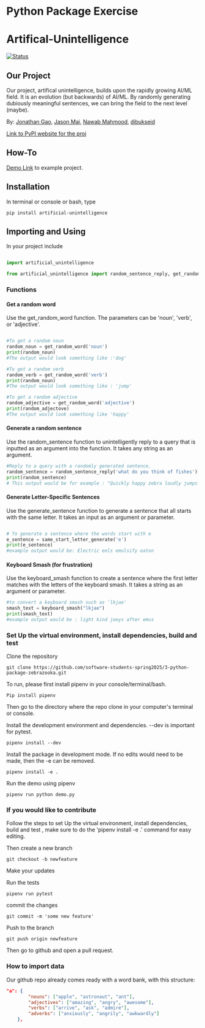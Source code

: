 # Python Package Exercise

# Artifical-Unintelligence 

[![Status](https://github.com/software-students-spring2025/3-python-package-zebrazooka/actions/workflows/build.yaml/badge.svg)](https://github.com/software-students-spring2025/3-python-package-zebrazooka/actions/workflows/build.yaml)


## Our Project
Our project, artifical unintelligence, builds upon the rapidly growing AI/ML field. It is an evolution (but backwards) of AI/ML. By randomly generating dubiously  meaningful sentences, we can bring the field to the next level (maybe).

By: [Jonathan Gao](https://github.com/jg169), [Jason Mai](https://github.com/JasonMai233), [Nawab Mahmood](https://github.com/NawabMahmood), [dibukseid](https://github.com/dibukseid)

[Link to PyPI website for the proj](https://pypi.org/project/artificial-unintelligence/0.1.3/)


## How-To

[Demo Link](https://github.com/software-students-spring2025/3-python-package-zebrazooka/blob/main/demo.py) to example project. 


## Installation 

In terminal or console or bash, type 

```
pip install artificial-unintelligence
```

## Importing and Using 

In your project include

```python

import artificial_unintelligence

from artificial_unintelligence import random_sentence_reply, get_random_word, generate_sentence, keyboard_smash
```

### Functions 

#### Get a random word 

Use the get_random_word function. The parameters can be 'noun', 'verb', or 'adjective'. 

```python

#To get a random noun
random_noun = get_random_word('noun')
print(random_noun) 
#The output would look something like :'dog'

#To get a random verb
random_verb = get_random_word('verb')
print(random_noun)
#The output would look something like : 'jump' 

#To get a random adjective 
random_adjective = get_random_word('adjective')
print(random_adjectove)
#The output would look something like 'happy'

```

#### Generate a random sentence

Use the random_sentence function to unintelligently reply to a query that is inputted as an argument into the function. It takes any string as an argument. 

```python
#Reply to a query with a randomly generated sentence. 
random_sentence = random_sentence_reply('what do you think of fishes')
print(random_sentence)
# This output would be for example : "Quickly happy zebra loudly jumps scary car in big tree."
```

#### Generate Letter-Specific Sentences 



Use the generate_sentence function to generate a sentence that all starts with the same letter. It takes an input as an argument or parameter. 

```python 

# To generate a sentence where the words start with e
e_sentence = same_start_letter_generate('e')
print(e_sentence)
#example output would be: Electric eels emulsify eaton
```

#### Keyboard Smash (for frustration)

Use the keyboard_smash function to create a sentence where the first letter matches with the letters of the keyboard smash. It takes a string as an argument or parameter. 

```python
#to convert a keyboard smash such as 'lkjae' 
smash_text = keyboard_smash("lkjae")
print(smash_text) 
#example output would be : light kind joeys after emus
```


### Set Up the virtual environment, install dependencies, build and test 

Clone the repository 

```
git clone https://github.com/software-students-spring2025/3-python-package-zebrazooka.git
```
   

To run, please first install pipenv in your console/terminal/bash. 

```
Pip install pipenv
```

Then go to the directory where the repo clone in your computer's terminal or console. 

Install the development environment and dependencies. --dev is important for pytest. 

```
pipenv install --dev
```

Install the package in development mode. If no edits would need to be made, then the -e can be removed. 

```
pipenv install -e . 
```

Run the demo using pipenv 

```
pipenv run python demo.py 
```

### If you would like to contribute 

Follow the steps to set Up the virtual environment, install dependencies, build and test , make sure to do the 'pipenv install -e .' command for easy editing. 

Then create a new branch 

```
git checkout -b newfeature
```

Make your updates

Run the tests 

```
pipenv run pytest
```

commit the changes

```
git commit -m 'some new feature'
```

Push to the branch

```
git push origin newfeature
```

Then go to github and open a pull request. 


### How to import data 

Our github repo already comes ready with a word bank, with this structure: 

```JSON
"a": {
        "nouns": ["apple", "astronaut", "ant"],
        "adjectives": ["amazing", "angry", "awesome"],
        "verbs": ["arrive", "ask", "admire"],
        "adverbs": ["anxiously", "angrily", "awkwardly"]
    },
```

